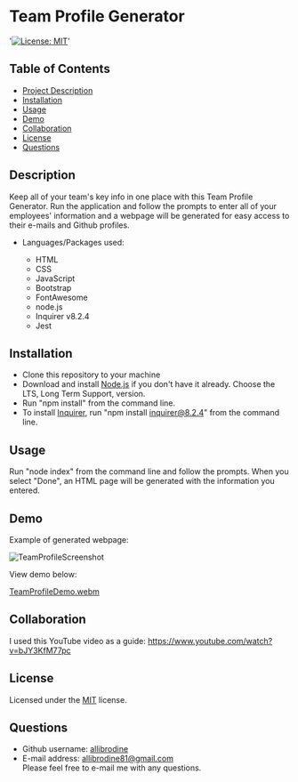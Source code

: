 # Team Profile Generator

'[![License: MIT](https://img.shields.io/badge/License-MIT-yellow.svg)](https://opensource.org/licenses/MIT)'

## Table of Contents

* [Project Description](#description)
* [Installation](#installation)
* [Usage](#usage)
* [Demo](#demo)
* [Collaboration](#collaboration)
* [License](#license)
* [Questions](#questions)

## Description

Keep all of your team's key info in one place with this Team Profile Generator. Run the application and follow the prompts to enter all of your employees' information and a webpage will be generated for easy access to their e-mails and Github profiles.

* Languages/Packages used:

    * HTML
    * CSS
    * JavaScript
    * Bootstrap
    * FontAwesome
    * node.js
    * Inquirer v8.2.4
    * Jest

## Installation

* Clone this repository to your machine
* Download and install <a href = "https://coding-boot-camp.github.io/full-stack/nodejs/how-to-install-nodejs">Node.js</a> if you don't have it already. Choose the LTS, Long Term Support, version.  
* Run "npm install" from the command line.
* To install <a href="https://www.npmjs.com/package/inquirer/v/8.2.4">Inquirer</a>, run "npm install inquirer@8.2.4" from the command line.

## Usage

Run "node index" from the command line and follow the prompts. When you select "Done", an HTML page will be generated with the information you entered.

## Demo

Example of generated webpage:

![TeamProfileScreenshot](https://user-images.githubusercontent.com/105396175/182269567-173f6ffd-fac7-486a-afb8-d0e4c17c6da8.png)

View demo below:

[TeamProfileDemo.webm](https://user-images.githubusercontent.com/105396175/182271935-36c80d42-760d-49e3-8835-2169ae8a98fc.webm)

## Collaboration

I used this YouTube video as a guide: https://www.youtube.com/watch?v=bJY3KfM77pc

## License

Licensed under the <a href='https://opensource.org/licenses/MIT'>MIT</a> license.

## Questions

  * Github username: <a href='https://github.com/allibrodine'>allibrodine</a>
  * E-mail address: allibrodine81@gmail.com </br>
    Please feel free to e-mail me with any questions.
